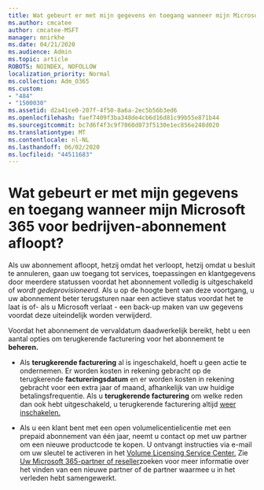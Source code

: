 ```yaml
---
title: Wat gebeurt er met mijn gegevens en toegang wanneer mijn Microsoft 365 voor bedrijven-abonnement afloopt?
ms.author: cmcatee
author: cmcatee-MSFT
manager: mnirkhe
ms.date: 04/21/2020
ms.audience: Admin
ms.topic: article
ROBOTS: NOINDEX, NOFOLLOW
localization_priority: Normal
ms.collection: Adm_O365
ms.custom:
- "484"
- "1500030"
ms.assetid: d2a41ce0-207f-4f50-8a6a-2ec5b56b3ed6
ms.openlocfilehash: faef7409f3ba348de4cb6d16d81c99b55e871b44
ms.sourcegitcommit: bc7d6f4f3c9f7060d073f5130e1ec856e248d020
ms.translationtype: MT
ms.contentlocale: nl-NL
ms.lasthandoff: 06/02/2020
ms.locfileid: "44511683"
---
```

# <a name="what-happens-to-my-data-and-access-when-my-microsoft-365-for-business-subscription-ends"></a>Wat gebeurt er met mijn gegevens en toegang wanneer mijn Microsoft 365 voor bedrijven-abonnement afloopt?

Als uw abonnement afloopt, hetzij omdat het verloopt, hetzij omdat u besluit te annuleren, gaan uw toegang tot services, toepassingen en klantgegevens door meerdere statussen voordat het abonnement volledig is uitgeschakeld of *wordt gedeprovisioneerd.* Als u op de hoogte bent van deze voortgang, u uw abonnement beter terugsturen naar een actieve status voordat het te laat is of- als u Microsoft verlaat - een back-up maken van uw gegevens voordat deze uiteindelijk worden verwijderd.
  
Voordat het abonnement de vervaldatum daadwerkelijk bereikt, hebt u een aantal opties om terugkerende facturering voor het abonnement te **beheren.**
  
- Als **terugkerende facturering** al is ingeschakeld, hoeft u geen actie te ondernemen. Er worden kosten in rekening gebracht op de terugkerende **factureringsdatum** en er worden kosten in rekening gebracht voor een extra jaar of maand, afhankelijk van uw huidige betalingsfrequentie. Als u **terugkerende facturering** om welke reden dan ook hebt uitgeschakeld, u terugkerende facturering altijd [weer inschakelen.](https://docs.microsoft.com/microsoft-365/commerce/subscriptions/renew-your-subscription#turn-recurring-billing-off-or-on)

- Als u een klant bent met een open volumelicentielicentie met een prepaid abonnement van één jaar, neemt u contact op met uw partner om een nieuwe productcode te kopen. U ontvangt instructies via e-mail om uw sleutel te activeren in het [Volume Licensing Service Center.](https://go.microsoft.com/fwlink/p/?LinkID=282016) Zie [Uw Microsoft 365-partner of reseller](https://docs.microsoft.com/microsoft-365/admin/manage/find-your-partner-or-reseller)zoeken voor meer informatie over het vinden van een nieuwe partner of de partner waarmee u in het verleden hebt samengewerkt.